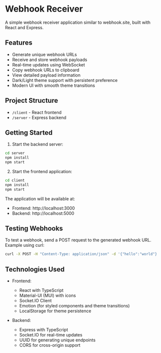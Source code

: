 # Webhook Receiver

A simple webhook receiver application similar to webhook.site, built with React and Express.

## Features

- Generate unique webhook URLs
- Receive and store webhook payloads
- Real-time updates using WebSocket
- Copy webhook URLs to clipboard
- View detailed payload information
- Dark/Light theme support with persistent preference
- Modern UI with smooth theme transitions

## Project Structure

- `/client` - React frontend
- `/server` - Express backend

## Getting Started

1. Start the backend server:
```bash
cd server
npm install
npm start
```

2. Start the frontend application:
```bash
cd client
npm install
npm start
```

The application will be available at:
- Frontend: http://localhost:3000
- Backend: http://localhost:5000

## Testing Webhooks

To test a webhook, send a POST request to the generated webhook URL. Example using curl:

```bash
curl -X POST -H "Content-Type: application/json" -d '{"hello":"world"}' http://localhost:5000/webhook/{webhook-id}
```

## Technologies Used

- Frontend:
  - React with TypeScript
  - Material-UI (MUI) with icons
  - Socket.IO Client
  - Emotion (for styled components and theme transitions)
  - LocalStorage for theme persistence
  
- Backend:
  - Express with TypeScript
  - Socket.IO for real-time updates
  - UUID for generating unique endpoints
  - CORS for cross-origin support
